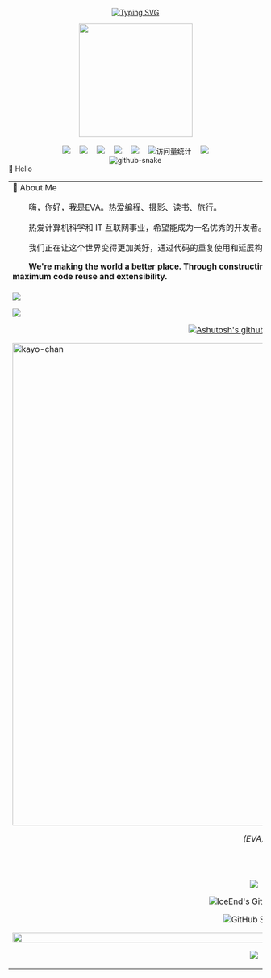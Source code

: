 <!-- ########################################## 分割 ########################################## -->
<div align="center">

  <!-- dynamic typing effect 动态打字效果 -->
  
  [![Typing SVG](https://readme-typing-svg.demolab.com?font=Fira+Code&pause=1000&width=435&lines=孤帆远影碧空尽，唯见长江天际流;笨蛋，要开心哦!&center=true&size=27)](https://git.io/typing-svg)

<!-- ########################################## 分割 ########################################## -->
  <!-- knock code pictures 敲代码的图片 -->
  <picture>
    <source media="(prefers-color-scheme: dark)" srcset="https://cdn.jsdelivr.net/gh/sun0225SUN/sun0225SUN/assets/images/coding.gif" />
    <source media="(prefers-color-scheme: light)" srcset="https://cdn.jsdelivr.net/gh/sun0225SUN/sun0225SUN/assets/images/developer.svg" height="225px" />
    <img src="https://cdn.jsdelivr.net/gh/sun0225SUN/sun0225SUN/assets/images/coding.gif" />
  </picture>

  <!-- for beauty 留个空行好看点 -->
  <div>&nbsp;</div>
<!-- ########################################## 分割 ########################################## -->
  <!-- profile logo 个人资料徽标 -->
  <div>
    <a href="###/"><img src="https://img.shields.io/badge/Twitter-推特-blue" /></a>&emsp;
    <a href="###"><img src="https://img.shields.io/badge/YouTube-油管-c32136" /></a>&emsp;
    <a href="###"><img src="https://img.shields.io/badge/Website-博客-8c36db" /></a>&emsp;
    <a href="###"><img src="https://img.shields.io/badge/WeChat-微信-07c160" /></a>&emsp;
    <a href="###"><img src="https://img.shields.io/badge/Bilibili-B站-ff69b4" /></a>&emsp;
    <!-- visitor -->
    <img src="https://komarev.com/ghpvc/?username=sun0225SUN&label=Views&color=orange&style=flat" alt="访问量统计" />&emsp;
    <!-- wakatime -->    
    <a href="https://wakatime.com/@sun0225SUN"><img src="https://wakatime.com/badge/user/42d0678c-368b-448b-9a77-5d21c5b55352.svg" /></a>

  </div>
<!-- ########################################## 分割 ########################################## -->
  <!-- Snake Code Contribution Map 贪吃蛇代码贡献图 -->
  <picture>
    <source media="(prefers-color-scheme: dark)" srcset="https://cdn.jsdelivr.net/gh/sun0225SUN/sun0225SUN/profile-snake-contrib/github-contribution-grid-snake-dark.svg" />
    <source media="(prefers-color-scheme: light)" srcset="https://cdn.jsdelivr.net/gh/sun0225SUN/sun0225SUN/profile-snake-contrib/github-contribution-grid-snake.svg" />
    <img alt="github-snake" src="https://cdn.jsdelivr.net/gh/sun0225SUN/sun0225SUN/profile-snake-contrib/github-contribution-grid-snake-dark.svg" />
  </picture>

</div>
<!-- ########################################## 分割 ########################################## -->
  🙋 Hello

<table>
  
<tr><td>
<!-- ########################################## 分割 ########################################## -->
🤺 About Me

<img align="right" width="200" src="https://cdn.jsdelivr.net/gh/sun0225SUN/sun0225SUN@master/assets/images/coffee.gif" />

<p>&emsp;&emsp;嗨，你好，我是EVA。热爱编程、摄影、读书、旅行。</p>
<p>&emsp;&emsp;热爱计算机科学和 IT 互联网事业，希望能成为一名优秀的开发者。</p>
<p>&emsp;&emsp;我们正在让这个世界变得更加美好，通过代码的重复使用和延展构建完美体系。</p>
<p>&emsp;&emsp;<strong>We're making the world a better place. Through constructing elegant hierarchies for maximum code reuse and extensibility.</strong></p>

</td></tr>

<tr><td>

<!-- ########################################## 分割 ########################################## -->

<!-- profile-3d-contrib 3D 贡献图-->
<picture>
  <source media="(prefers-color-scheme: dark)" srcset="https://cdn.jsdelivr.net/gh/sun0225SUN/sun0225SUN/profile-3d-contrib/profile-night-rainbow.svg" />
  <source media="(prefers-color-scheme: light)" srcset="https://cdn.jsdelivr.net/gh/sun0225SUN/sun0225SUN/profile-3d-contrib/profile-gitblock.svg" />
  <img src="https://cdn.jsdelivr.net/gh/sun0225SUN/sun0225SUN/profile-3d-contrib/profile-night-rainbow.svg" />
</picture>

</div>

<!-- ########################################## 分割 ########################################## -->

<!-- just img 图片1 -->
<img src="https://cdn.jsdelivr.net/gh/sun0225SUN/sun0225SUN/assets/images/icon.png" /></div>

<!-- ########################################## 分割 ########################################## -->
<div align=center>
  
[![Ashutosh's github activity graph](https://github-readme-activity-graph.vercel.app/graph?username=EVA0M3&theme=github)](https://github.com/ashutosh00710/github-readme-activity-graph)

</div>

<!-- ########################################## 分割 ########################################## -->
<!-- ```
 __      __  ______  ____    ____    __  __  ____
/\ \  __/\ \/\  _  \/\  _`\ /\  _`\ /\ \/\ \/\  _`\
\ \ \/\ \ \ \ \ \L\ \ \,\L\_\ \,\L\_\ \ \ \ \ \ \L\ \
 \ \ \ \ \ \ \ \  __ \/_\__ \\/_\__ \\ \ \ \ \ \ ,__/
  \ \ \_/ \_\ \ \ \/\ \/\ \L\ \/\ \L\ \ \ \_\ \ \ \/
   \ `\___x___/\ \_\ \_\ `\____\ `\____\ \_____\ \_\
    '\/__//__/  \/_/\/_/\/_____/\/_____/\/_____/\/_/

``` -->

<img width="957" alt="kayo-chan" src="https://github.com/user-attachments/assets/f423798c-1161-4c3b-b4c0-199e6d62c024">

<p align="center"><i>(EVA)</i></p>

<br /> <br />

<!-- ########################################## 分割 ########################################## -->
<div align=center>

<!-- just img 图片2 -->
<img src="https://cdn.jsdelivr.net/gh/sun0225SUN/sun0225SUN@master/assets/images/hr.gif" /></div>

</div>

<!-- ########################################## 分割 ########################################## -->
<div align=center>
  
 ![IceEnd's GitHub stats](https://github-immortality.vercel.app/api?username=EVA0M3)

</div>
<!-- ########################################## 分割 ########################################## -->
<div align=center>
  
 ![GitHub Streak](https://streak-stats.demolab.com/?user=EVA0M3)

</div>

<!-- ########################################## 分割 ########################################## -->
<img width="200%" src="https://cdn.jsdelivr.net/gh/sun0225SUN/sun0225SUN/assets/images/hr.gif" />

<div align="center">

<!-- ########################################## 分割 ########################################## -->
<!-- just img 图片3 -->
<img src="https://cdn.jsdelivr.net/gh/sun0225SUN/sun0225SUN@master/assets/images/rocket.png" /></div>
<!-- ########################################## 分割 ########################################## -->

